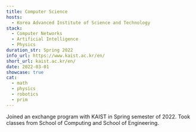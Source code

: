 ```yaml
---
title: Computer Science
hosts:
  - Korea Advanced Institute of Science and Technology
stack:
  - Computer Networks
  - Artificial Intelligence
  - Physics
duration_str: Spring 2022
info_url: https://www.kaist.ac.kr/en/
short_url: kaist.ac.kr/en/
date: 2022-03-01
showcase: true
cat:
  - math
  - physics
  - robotics
  - prim
---
```

Joined an exchange program with KAIST in Spring semester of 2022. Took classes from School of Computing and School of
Engineering.

